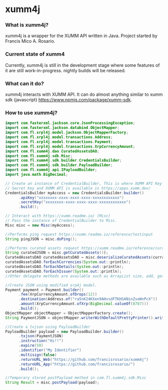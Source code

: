 xumm4j
=====

### What is xumm4j?
xumm4j is a wrapper for the XUMM API written in Java. Project started by Francis Mico A. Rosario.

### Current state of xumm4
Currently, xumm4j is still in the development stage where some features of it are still work-in-progress. nightly builds will be released.

### What can it do?
xumm4j interacts with XUMM API. It can do almost anything similar to xumm sdk (javascript) https://www.npmjs.com/package/xumm-sdk.

### How to use xumm4j?
```java
import com.fasterxml.jackson.core.JsonProcessingException;
import com.fasterxml.jackson.databind.ObjectMapper;
import com.fl.xrpl4j.model.jackson.ObjectMapperFactory;
import com.fl.xrpl4j.model.transactions.Address;
import com.fl.xrpl4j.model.transactions.Payment;
import com.fl.xrpl4j.model.transactions.XrpCurrencyAmount;
import com.fl.xumm4j.dao.CuratedAssetsDAO;
import com.fl.xumm4j.sdk.Misc;
import com.fl.xumm4j.sdk.builder.CredentialsBuilder;
import com.fl.xumm4j.sdk.builder.PayloadBuilder;
import com.fl.xumm4j.api.IPayloadBuilder;
import java.math.BigDecimal;

// Create an instance of CredentialBuilder, This is where XUMM API Key and SecretKey are stored.
// Secret Key and XUMM API is available in https://apps.xumm.dev/
CredentialsBuilder myAccess = new CredentialsBuilder.builder()
      .apiKey("xxxxxxxx-xxxx-xxxx-xxxx-xxxxxxxxxxxx")
      .secretKey("xxxxxxxx-xxxx-xxxx-xxxx-xxxxxxxxxxxx")
      .build();

// Interact with https://xumm.readme.io/ (Misc)
// Pass the instance of CredentialBuilder to Misc.
Misc misc = new Misc(myAccess);

//Performs ping request https://xumm.readme.io/reference/testinput
String pingJSON = misc.doPing();

//Performs curated assets request https://xumm.readme.io/reference/curated-assets
String curatedJSON = misc.getCuratedAssets());
CuratedAssetsDAO curatedAssetsDAO = misc.deserializeCuratedAssets(curratedJSON);
curatedAssetsDAO.forEachCurrencies(System.out::println);
curatedAssetsDAO.forEachDetails(System.out::println);
curatedAssetsDAO.forEachIssuer(System.out::println);
//Other delegate methods are available such as ArrayList size, add, get.

//Create JSON using modified xrp4j model.
Payment payment = Payment.builder()
      .fee(XrpCurrencyAmount.ofDrops(12))
      .destination(Address.of("ra5nK24KXen9AHvsdFTKHSANinZseWnPcX"))
      .amount(XrpCurrencyAmount.ofXrp(BigDecimal.valueOf(8787)))
      .build();
ObjectMapper objectMapper = ObjectMapperFactory.create();
String PaymentJSON = objectMapper.writerWithDefaultPrettyPrinter().writeValueAsString(payment);

//Create a txjson using PayloadBuilder
PayloadBuilder payload = new PayloadBuilder.builder()
      .txjson(PaymentJSON)
      .instruction("Hi!!")
      .expire(50)
      .identifier("My Identifier")
      .multisign(false)
      .returnURL_Web("https://github.com/francisrosario/xumm4j")
      .returnURL_App("https://github.com/francisrosario/")
      .build();

//Temporary stored postPayload method in com.fl.xumm4j.sdk.Misc
String Result = misc.postPayload(payload);
```
